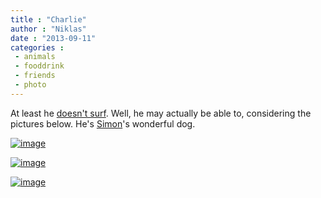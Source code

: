 ```yaml
---
title : "Charlie"
author : "Niklas"
date : "2013-09-11"
categories : 
 - animals
 - fooddrink
 - friends
 - photo
---
```


At least he [doesn't surf](http://en.wikipedia.org/wiki/Charlie_Don't_Surf). Well, he may actually be able to, considering the pictures below. He's [Simon](https://twitter.com/grvbck)'s wonderful dog.

[![image](https://niklasblog.com/wp-content/wpid-mtf_QEfVW_297.jpg "mtf_QEfVW_297.jpg")](https://niklasblog.com/wp-content/wpid-mtf_QEfVW_297.jpg)

[![image](https://niklasblog.com/wp-content/wpid-CameraZOOM-20130910191629542.jpg "CameraZOOM-20130910191629542.jpg")](https://niklasblog.com/wp-content/wpid-CameraZOOM-20130910191629542.jpg)

[![image](https://niklasblog.com/wp-content/wpid-CameraZOOM-20130910185516080.jpg "CameraZOOM-20130910185516080.jpg")](https://niklasblog.com/wp-content/wpid-CameraZOOM-20130910185516080.jpg)
